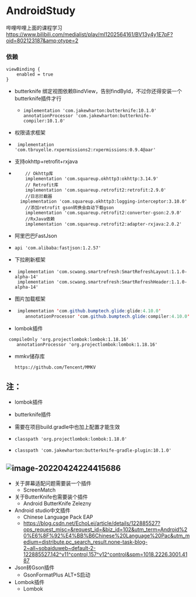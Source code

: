 # AndroidStudy

哔哩哔哩上面的课程学习   https://www.bilibili.com/medialist/play/ml1202564161/BV13y4y1E7pF?oid=802123187&amp;otype=2



### 依赖



    viewBinding {
        enabled = true
    }
* butterknife  绑定视图依赖BindView，告别findById，不过你还得安装一个butterknife插件才行

  * ```
    implementation 'com.jakewharton:butterknife:10.1.0'
    annotationProcessor 'com.jakewharton:butterknife-compiler:10.1.0'
    ```

* 权限请求框架

* ```
   implementation 'com.tbruyelle.rxpermissions2:rxpermissions:0.9.4@aar'
   ```
  
* 支持okhttp+retrofit+rxjava

* ```
      // Okhttp库
      implementation 'com.squareup.okhttp3:okhttp:3.14.9'
      // Retrofit库
      implementation 'com.squareup.retrofit2:retrofit:2.9.0'
      //日志拦截器
    implementation 'com.squareup.okhttp3:logging-interceptor:3.10.0'
      //添加retrofit gson转换会自动下载gson
      implementation 'com.squareup.retrofit2:converter-gson:2.9.0'
      //RxJava依赖
      implementation 'com.squareup.retrofit2:adapter-rxjava:2.0.2'
  ```
  
*  阿里巴巴FastJson

* ```
  api 'com.alibaba:fastjson:1.2.57'
  ```

* 下拉刷新框架

* ```
   implementation 'com.scwang.smartrefresh:SmartRefreshLayout:1.1.0-alpha-14'
   implementation 'com.scwang.smartrefresh:SmartRefreshHeader:1.1.0-alpha-14'
  ```

* 图片加载框架

* ```java
   implementation 'com.github.bumptech.glide:glide:4.10.0'
      annotationProcessor 'com.github.bumptech.glide:compiler:4.10.0'
  ```

* lombok插件

```
 compileOnly 'org.projectlombok:lombok:1.18.16'
    annotationProcessor 'org.projectlombok:lombok:1.18.16'
```

* mmkv储存库

  ```
  https://github.com/Tencent/MMKV
  ```

  



## 注：

* lombok插件

* butterknife插件

* 需要在项目build.gradle中也加上配置才能生效

* ```
  classpath 'org.projectlombok:lombok:1.18.0' 
  ```

* ```
  classpath 'com.jakewharton:butterknife-gradle-plugin:10.1.0' 
  ```

## ![image-20220424224415686](C:\Users\zcq\AppData\Roaming\Typora\typora-user-images\image-20220424224415686.png)

* 关于屏幕适配问题需要装一个插件
  * ScreenMatch
* 关于ButterKnife也需要装个插件
  * Android ButterKnife Zelezny
* Android studio中文插件
  * Chinese Language Pack EAP
  * https://blog.csdn.net/EchoLei/article/details/122885527?ops_request_misc=&request_id=&biz_id=102&utm_term=Android%20%E6%8F%92%E4%BB%B6Chinese%20Language%20Pac&utm_medium=distribute.pc_search_result.none-task-blog-2~all~sobaiduweb~default-2-122885527.142^v11^control,157^v12^control&spm=1018.2226.3001.4187
* Json转Gson插件
  * GsonFormatPlus    ALT+S启动
* Lombok插件
  * Lombok
